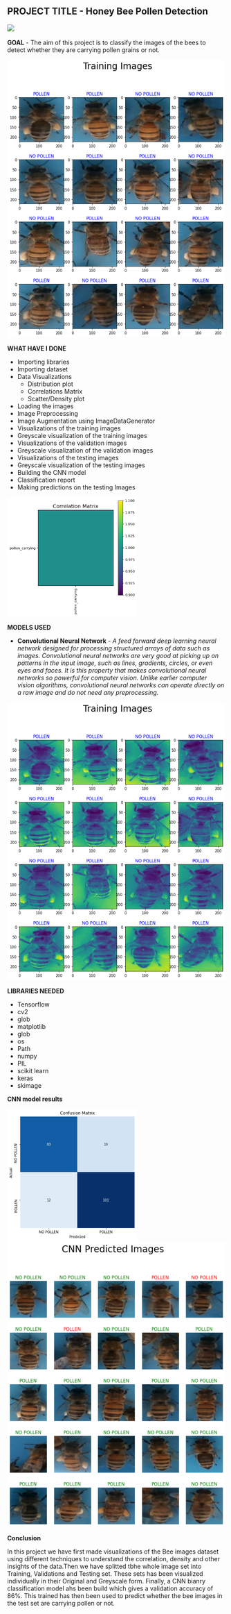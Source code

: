 ## PROJECT TITLE - Honey Bee Pollen Detection
        
<img src = "https://github.com/Soumayan-pal01/ML-ProjectKart/blob/main/Honey%20Bee%20Pollen%20Detection/Images/project_viz.png"  width="500">


**GOAL** - The aim of this project is to classify the images of the bees to detect whether they are carrying pollen grains or not.


<img src = "https://github.com/Soumayan-pal01/ML-ProjectKart/blob/main/Honey%20Bee%20Pollen%20Detection/Images/train.png">


**WHAT HAVE I DONE**

- Importing libraries
- Importing dataset
- Data Visualizations
   - Distribution plot
   - Correlations Matrix
   - Scatter/Density plot
- Loading the images
- Image Preprocessing
- Image Augmentation using ImageDataGenerator
- Visualizations of the training images
- Greyscale visualization of the training images
- Visualizations of the validation images
- Greyscale visualization of the validation images
- Visualizations of the testing images
- Greyscale visualization of the testing images
- Building the CNN model
- Classification report
- Making predictions on the testing Images

<img src = "https://github.com/Soumayan-pal01/ML-ProjectKart/blob/main/Honey%20Bee%20Pollen%20Detection/Images/corr.png"  width="300">


**MODELS USED**

- **Convolutional Neural Network** - *A feed forward deep learning neural network designed for processing structured arrays of data such as images. Convolutional neural networks are very good at picking up on patterns in the input image, such as lines, gradients, circles, or even eyes and faces. It is this property that makes convolutional neural networks so powerful for computer vision. Unlike earlier computer vision algorithms, convolutional neural networks can operate directly on a raw image and do not need any preprocessing.*


<img src = "https://github.com/Soumayan-pal01/ML-ProjectKart/blob/main/Honey%20Bee%20Pollen%20Detection/Images/train_greyscale.png">


**LIBRARIES NEEDED**

- Tensorflow
- cv2
- glob
- matplotlib
- glob
- os
- Path
- numpy
- PIL
- scikit learn
- keras
- skimage


**CNN model results**


<img src = "https://github.com/Soumayan-pal01/ML-ProjectKart/blob/main/Honey%20Bee%20Pollen%20Detection/Images/classif.png"  width="300">

<img src = "https://github.com/Soumayan-pal01/ML-ProjectKart/blob/main/Honey%20Bee%20Pollen%20Detection/Images/predictions.png">



**Conclusion**

In this project we have first made visualizations of the Bee images dataset using different techniques to understand the correlation, density and other insights of the data.Then we have splitted tbhe whole image set into Training, Validations and Testing set. These sets has been visualized individually in their Original and Greyscale form. Finally,  a CNN bianry classification model ahs been build which gives a validation accuracy of 86%. This trained has then been used to predict whether the bee images in the test set are carrying pollen or not.  
